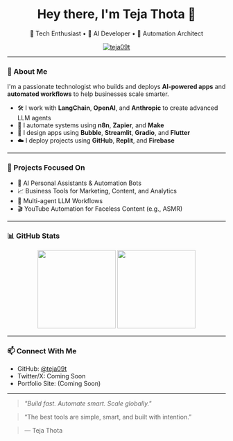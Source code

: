 <!-- Header section -->
<h1 align="center">Hey there, I'm Teja Thota 👋</h1>

<p align="center">
  🚀 Tech Enthusiast • 🤖 AI Developer • 🔁 Automation Architect
</p>

<p align="center">
  <a href="https://github.com/teja09t"><img src="https://komarev.com/ghpvc/?username=teja09t&label=Profile%20Views&color=blueviolet&style=flat-square" alt="teja09t" /></a>
</p>

---

### 🧠 About Me

I'm a passionate technologist who builds and deploys **AI-powered apps** and **automated workflows** to help businesses scale smarter.

- 🛠️ I work with **LangChain**, **OpenAI**, and **Anthropic** to create advanced LLM agents  
- 🔄 I automate systems using **n8n**, **Zapier**, and **Make**  
- 📱 I design apps using **Bubble**, **Streamlit**, **Gradio**, and **Flutter**  
- ☁️ I deploy projects using **GitHub**, **Replit**, and **Firebase**

---

### 💼 Projects Focused On

- 🤖 AI Personal Assistants & Automation Bots  
- 📈 Business Tools for Marketing, Content, and Analytics  
- 🧩 Multi-agent LLM Workflows  
- 🎬 YouTube Automation for Faceless Content (e.g., ASMR)

---

### 📊 GitHub Stats

<p align="center">
  <img src="https://github-readme-stats.vercel.app/api?username=teja09t&show_icons=true&theme=radical&count_private=true" height="180"/>
  <img src="https://github-readme-stats.vercel.app/api/top-langs/?username=teja09t&layout=compact&theme=radical" height="180"/>
</p>

---

### 📫 Connect With Me

- GitHub: [@teja09t](https://github.com/teja09t)
- Twitter/X: Coming Soon
- Portfolio Site: (Coming Soon)

---

> *"Build fast. Automate smart. Scale globally."*


> “The best tools are simple, smart, and built with intention.”  


> — Teja Thota
